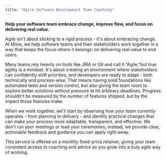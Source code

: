 ```yaml
---
title: "Agile Software Development Team Coaching"
---
```


__Help your software team embrace change, improve flow, and focus on delivering real value.__

Agile isn't about sticking to a rigid process - it's about embracing change. At Mixie, we help software teams and their stakeholders work together in a way that keeps the focus where it belongs: on delivering real value to end users.

Many teams rely heavily on tools like JIRA or Git and call it "Agile,"but true agility is a mindset. It's about creating an environment where stakeholders can confidently shift priorities, and developers are ready to adapt - both technically and process-wise. That means having solid foundations like automated tests and version control, but also giving the team room to explore better solutions without pressure to hit arbitrary deadlines. Progress shouldn't be measured by the number of features shipped, but by the impact those features make.

When we work together, we'll start by observing how your team currently operates - from planning to delivery - and identify practical changes that can make your process more adaptable, transparent, and effective. We don't run your meetings or lead your ceremonies; instead, we provide clear, actionable feedback and guidance you can apply right away.

This service is offered on a monthly fixed-price retainer, giving your team consistent access to coaching and advice as you grow into a truly agile way of working.
